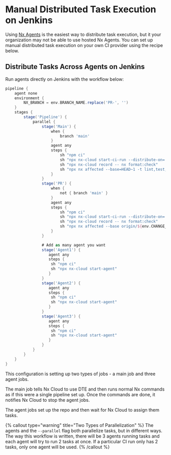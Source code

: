 # Manual Distributed Task Execution on Jenkins

Using [Nx Agents](/ci/features/distribute-task-execution) is the easiest way to distribute task execution, but it your organization may not be able to use hosted Nx Agents. You can set up manual distributed task execution on your own CI provider using the recipe below.

## Distribute Tasks Across Agents on Jenkins

Run agents directly on Jenkins with the workflow below:

```groovy
pipeline {
    agent none
    environment {
        NX_BRANCH = env.BRANCH_NAME.replace('PR-', '')
    }
    stages {
        stage('Pipeline') {
            parallel {
                stage('Main') {
                    when {
                        branch 'main'
                    }
                    agent any
                    steps {
                        sh "npm ci"
                        sh "npx nx-cloud start-ci-run --distribute-on='manual' --stop-agents-after='e2e-ci'"
                        sh "npx nx-cloud record -- nx format:check"
                        sh "npx nx affected --base=HEAD~1 -t lint,test,build,e2e-ci --configuration=ci --parallel=2"
                    }
                }
                stage('PR') {
                    when {
                        not { branch 'main' }
                    }
                    agent any
                    steps {
                        sh "npm ci"
                        sh "npx nx-cloud start-ci-run --distribute-on='manual' --stop-agents-after='e2e-ci'"
                        sh "npx nx-cloud record -- nx format:check"
                        sh "npx nx affected --base origin/${env.CHANGE_TARGET} -t lint,test,build,e2e-ci --parallel=2 --configuration=ci"
                    }
                }

                # Add as many agent you want
                stage('Agent1') {
                   agent any
                   steps {
                    sh "npm ci"
                    sh "npx nx-cloud start-agent"
                   }
                }
                stage('Agent2') {
                   agent any
                   steps {
                    sh "npm ci"
                    sh "npx nx-cloud start-agent"
                   }
                }
                stage('Agent3') {
                   agent any
                   steps {
                    sh "npm ci"
                    sh "npx nx-cloud start-agent"
                   }
                }
            }
        }
    }
}
```

This configuration is setting up two types of jobs - a main job and three agent jobs.

The main job tells Nx Cloud to use DTE and then runs normal Nx commands as if this were a single pipeline set up. Once the commands are done, it notifies Nx Cloud to stop the agent jobs.

The agent jobs set up the repo and then wait for Nx Cloud to assign them tasks.

{% callout type="warning" title="Two Types of Parallelization" %}
The agents and the `--parallel` flag both parallelize tasks, but in different ways. The way this workflow is written, there will be 3 agents running tasks and each agent will try to run 2 tasks at once. If a particular CI run only has 2 tasks, only one agent will be used.
{% /callout %}
